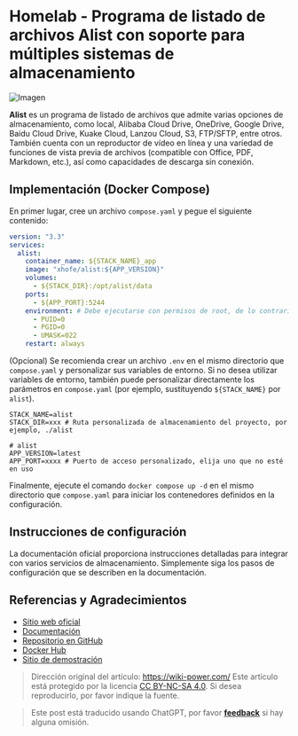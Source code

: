 # Homelab - Programa de listado de archivos Alist con soporte para múltiples sistemas de almacenamiento

![Imagen](https://media.wiki-power.com/img/202304141808001.png)

**Alist** es un programa de listado de archivos que admite varias opciones de almacenamiento, como local, Alibaba Cloud Drive, OneDrive, Google Drive, Baidu Cloud Drive, Kuake Cloud, Lanzou Cloud, S3, FTP/SFTP, entre otros. También cuenta con un reproductor de vídeo en línea y una variedad de funciones de vista previa de archivos (compatible con Office, PDF, Markdown, etc.), así como capacidades de descarga sin conexión.

## Implementación (Docker Compose)

En primer lugar, cree un archivo `compose.yaml` y pegue el siguiente contenido:

```yaml title="compose.yaml"
version: "3.3"
services:
  alist:
    container_name: ${STACK_NAME}_app
    image: "xhofe/alist:${APP_VERSION}"
    volumes:
      - ${STACK_DIR}:/opt/alist/data
    ports:
      - ${APP_PORT}:5244
    environment: # Debe ejecutarse con permisos de root, de lo contrario no podrá acceder a otros directorios de Docker o al directorio raíz del host
      - PUID=0
      - PGID=0
      - UMASK=022
    restart: always
```

(Opcional) Se recomienda crear un archivo `.env` en el mismo directorio que `compose.yaml` y personalizar sus variables de entorno. Si no desea utilizar variables de entorno, también puede personalizar directamente los parámetros en `compose.yaml` (por ejemplo, sustituyendo `${STACK_NAME}` por `alist`).

```dotenv title=".env"
STACK_NAME=alist
STACK_DIR=xxx # Ruta personalizada de almacenamiento del proyecto, por ejemplo, ./alist

# alist
APP_VERSION=latest
APP_PORT=xxxx # Puerto de acceso personalizado, elija uno que no esté en uso
```

Finalmente, ejecute el comando `docker compose up -d` en el mismo directorio que `compose.yaml` para iniciar los contenedores definidos en la configuración.

## Instrucciones de configuración

La documentación oficial proporciona instrucciones detalladas para integrar con varios servicios de almacenamiento. Simplemente siga los pasos de configuración que se describen en la documentación.

## Referencias y Agradecimientos

- [Sitio web oficial](https://alist.nn.ci/)
- [Documentación](https://alist.nn.ci/guide/install/docker.html#release-version)
- [Repositorio en GitHub](https://github.com/alist-org/alist)
- [Docker Hub](https://hub.docker.com/r/xhofe/alist)
- [Sitio de demostración](https://al.nn.ci/)

> Dirección original del artículo: <https://wiki-power.com/>
> Este artículo está protegido por la licencia [CC BY-NC-SA 4.0](https://creativecommons.org/licenses/by/4.0/deed.zh). Si desea reproducirlo, por favor indique la fuente.

> Este post está traducido usando ChatGPT, por favor [**feedback**](https://github.com/linyuxuanlin/Wiki_MkDocs/issues/new) si hay alguna omisión.
